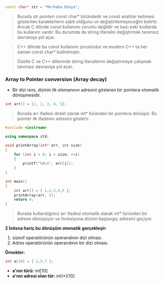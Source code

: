 ```CPP
const char* str = "Merhaba Dünya";
```
> Burada str pointeri const char* türündedir ve const anahtar kelimesi gösterilen karakterlerin sabit oldğunu ve değiştirilemeyeceğini belirtir. Ancak C dilinde const kullanımı zorunlu değildir ve bazı eski kodlarda bu kullanım vardır. Bu durumda da string literalini değiştirmek tanımsız davranışa yol açar.

> C++ dilinde bu const kullanımı zorunludur ve modern C++ ta  her zaman const char* kullnılmıştır.

> Özetle C ve C++ dillerinde string literallerini değiştirmeye çalışmak tanımsız davranışa yol açar.

### Array to Pointer conversion (Array decay)
- Bir dizi ismi, dizinin ilk elemanının adresini gösteren bir pointera otomatik dönüşmesidir.

```CPP
int arr[] = {1, 2, 3, 4, 5};
```
> Burada arr ifadesi direkt olarak int* türünden bir pointera dönüşür. Bu pointer ilk ifadenin adresini gösterir.

```CPP
#include <iostream>

using namespace std;

void printArray(int* arr, int size)
{
	for (int i = 0; i < size; ++i)
	{
		printf("%d\n", arr[i]);
	}
}

int main()
{
	int arr[] = { 1,2,3,4,5 };
	printArray(arr, 5);
	return 0;
}
```
> Burada kullandığımız arr ifadesi otomatik olarak int* türünden bir adrese dönüşüyor ve fonksiyona dizinin başlangıç adresini geçiyor.

**2 İstisna hariç bu dönüşüm otomatik gerçekleşir:**
1. sizeof operatörünün operandının dizi olması.
2. Adres operatörünün operandının bir dizi olması.

**Örnekler:**
```CPP
int a[10] = { 1,5,7 };
```
- **a'nın türü:** int[10]
- **a'nın adresi olan tür:** int(*)[10]





















